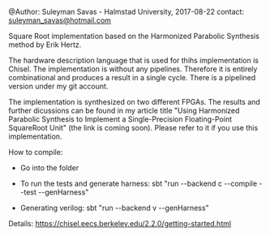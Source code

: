 @Author: Suleyman Savas - Halmstad University, 2017-08-22
contact: suleyman_savas@hotmail.com
 
Square Root implementation based on the Harmonized Parabolic Synthesis method 
by Erik Hertz.

The hardware description language that is used for thihs implementation is Chisel. The implementation is without any pipelines. Therefore it is entirely combinational and produces a result in a single cycle. There is a pipelined version under my git account.

The implementation is synthesized on two different FPGAs. The results and further dicussions can be found in my article title "Using Harmonized Parabolic Synthesis to Implement a Single-Precision Floating-Point SquareRoot Unit" (the link is coming soon). Please refer to it if you use this implementation.

How to compile:

- Go into the folder
- To run the tests and generate harness:
sbt "run --backend c --compile --test --genHarness"

- Generating verilog:
sbt "run --backend v --genHarness"

Details: https://chisel.eecs.berkeley.edu/2.2.0/getting-started.html
